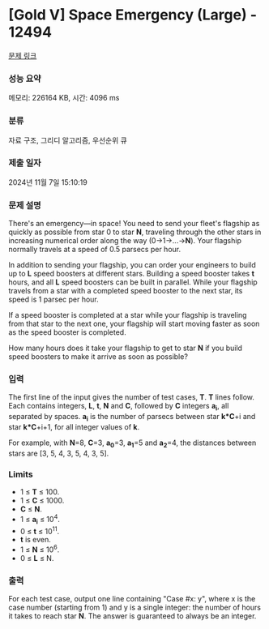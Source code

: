 # [Gold V] Space Emergency (Large) - 12494 

[문제 링크](https://www.acmicpc.net/problem/12494) 

### 성능 요약

메모리: 226164 KB, 시간: 4096 ms

### 분류

자료 구조, 그리디 알고리즘, 우선순위 큐

### 제출 일자

2024년 11월 7일 15:10:19

### 문제 설명

<p>There's an emergency—in space! You need to send your fleet's flagship as quickly as possible from star 0 to star <strong>N</strong>, traveling through the other stars in increasing numerical order along the way (0→1→...→<strong>N</strong>). Your flagship normally travels at a speed of 0.5 parsecs per hour.</p>

<p>In addition to sending your flagship, you can order your engineers to build up to <strong>L</strong> speed boosters at different stars. Building a speed booster takes <strong>t</strong> hours, and all <strong>L</strong> speed boosters can be built in parallel. While your flagship travels from a star with a completed speed booster to the next star, its speed is 1 parsec per hour.</p>

<p>If a speed booster is completed at a star while your flagship is traveling from that star to the next one, your flagship will start moving faster as soon as the speed booster is completed.</p>

<p>How many hours does it take your flagship to get to star <strong>N</strong> if you build speed boosters to make it arrive as soon as possible?</p>

### 입력 

 <p>The first line of the input gives the number of test cases, <strong>T</strong>.  <strong>T</strong> lines follow. Each contains integers, <strong>L</strong>, <strong>t</strong>, <strong>N</strong> and <strong>C</strong>, followed by <strong>C</strong> integers <strong>a<sub>i</sub></strong>, all separated by spaces.  <strong>a<sub>i</sub></strong> is the number of parsecs between star <strong>k*C</strong>+i and star <strong>k*C</strong>+i+1, for all integer values of <strong>k</strong>.</p>

<p>For example, with <strong>N</strong>=8, <strong>C</strong>=3, <strong>a<sub>0</sub></strong>=3, <strong>a<sub>1</sub></strong>=5 and <strong>a<sub>2</sub></strong>=4, the distances between stars are [3, 5, 4, 3, 5, 4, 3, 5].</p>

<h3>Limits</h3>

<ul>
	<li>1 ≤ <strong>T</strong> ≤ 100.</li>
	<li>1 ≤ <strong>C</strong> ≤ 1000.</li>
	<li><strong>C</strong> ≤ <strong>N</strong>.</li>
	<li>1 ≤ <strong>a<sub>i</sub></strong> ≤ 10<sup>4</sup>.</li>
	<li>0 ≤ <strong>t</strong> ≤ 10<sup>11</sup>.</li>
	<li><strong>t</strong> is even.</li>
	<li>1 ≤ <strong>N</strong> ≤ 10<sup>6</sup>.</li>
	<li>0 ≤ <strong>L</strong> ≤ N.</li>
</ul>

### 출력 

 <p>For each test case, output one line containing "Case #x: y", where x is the case number (starting from 1) and y is a single integer: the number of hours it takes to reach star <strong>N</strong>. The answer is guaranteed to always be an integer.</p>

